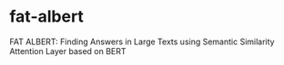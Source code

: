 # fat-albert
 FAT ALBERT: Finding Answers in Large Texts using Semantic Similarity Attention Layer based on BERT
